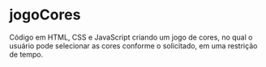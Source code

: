 # jogoCores
Código em HTML, CSS e JavaScript criando um jogo de cores, no qual o usuário pode selecionar as cores conforme o solicitado, em uma restrição de tempo. 
